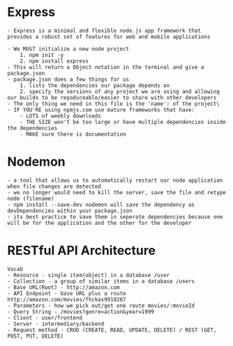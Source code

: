 # Express
    - Express is a minimal and flexible node.js app framework that provides a robust set of features for web and mobile applications
    
    - We MUST initialize a new node project
        1. npm init -y
        2. npm install express
    - This will return a Object notation in the terminal and give a package.json 
    - package.json does a few things for us
        1. lists the dependencies our package depends on
        2. specify the versions of any project we are using and allowing our builds to be repoduceable/easier to share with other developers
    - The only thing we need in this file is the 'name': of the project\
    - IF YOU'RE using npmjs.com use mature frameworks that have:
        - LOTS of weekly downloads 
        - THE SIZE won't be too large or have multiple dependencies inside the dependencies
        - MAKE sure there is documentation

# Nodemon
    - a tool that allows us to automatically restart our node application when file changes are detected
    - we no longer would need to kill the server, save the file and retype node (filename)
    - npm install --save-dev nodemon will save the dependency as devDependencies within your package.json
    - its best practice to save them in seperate dependencies because one will be for the application and the other for the developer

# RESTful API Architecture
    Vocab
    - Resource - single item(object) in a database /user
    - Collection - a group of similar items in a database /users
    - Base URL(Root) - http://amazon.com
    - API Endpoint - base URL plus a route http://amazon.com/movies/fhckas9918287
    - Parameters - how we pick out/get one route movies/:movieId
    - Query String - /movies?genre=action&year=1999
    - Client - user/frontend
    - Server - intermediary/backend
    - Request method - CRUD (CREATE, READ, UPDATE, DELETE) / REST (GET, POST, PUT, DELETE)